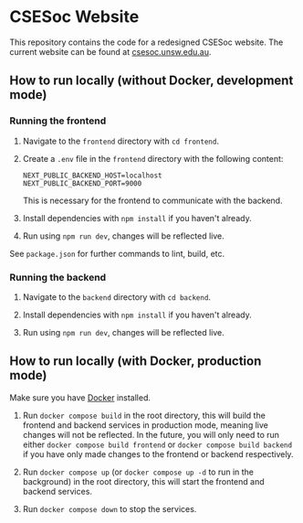 # CSESoc Website

This repository contains the code for a redesigned CSESoc website. The current website can be found at [csesoc.unsw.edu.au](https://csesoc.unsw.edu.au/).

## How to run locally (without Docker, development mode)

### Running the frontend

1. Navigate to the `frontend` directory with `cd frontend`.

2. Create a `.env` file in the `frontend` directory with the following content:
   ```
   NEXT_PUBLIC_BACKEND_HOST=localhost
   NEXT_PUBLIC_BACKEND_PORT=9000
   ```
   This is necessary for the frontend to communicate with the backend.

2. Install dependencies with `npm install` if you haven't already.

3. Run using `npm run dev`, changes will be reflected live.

See `package.json` for further commands to lint, build, etc.


### Running the backend

1. Navigate to the `backend` directory with `cd backend`.

2. Install dependencies with `npm install` if you haven't already.

3. Run using `npm run dev`, changes will be reflected live.


## How to run locally (with Docker, production mode)

Make sure you have [Docker](https://docs.docker.com/get-docker/) installed.

1. Run `docker compose build` in the root directory, this will build the frontend and backend services in production mode, meaning live changes will not be reflected. In the future, you will only need to run either `docker compose build frontend` or `docker compose build backend` if you have only made changes to the frontend or backend respectively.

2. Run `docker compose up` (or `docker compose up -d` to run in the background) in the root directory, this will start the frontend and backend services.

3. Run `docker compose down` to stop the services.
